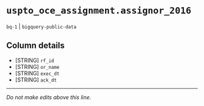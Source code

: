 # `uspto_oce_assignment.assignor_2016`
`bq-1` | `bigquery-public-data`

## Column details
* [STRING]    `rf_id`
* [STRING]    `or_name`
* [STRING]    `exec_dt`
* [STRING]    `ack_dt`

-------------------------------------------------------------------------------
*Do not make edits above this line.*
